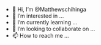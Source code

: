 - 👋 Hi, I’m @Matthewschihinga
- 👀 I’m interested in ...
- 🌱 I’m currently learning ...
- 💞️ I’m looking to collaborate on ...
- 📫 How to reach me ...

<!---
Matthewschihinga/Matthewschihinga is a ✨ special ✨ repository because its `README.md` (this file) appears on your GitHub profile.
You can click the Preview link to take a look at your changes.
--->
